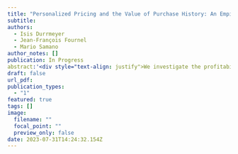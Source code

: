 ```yaml
---
title: "Personalized Pricing and the Value of Purchase History: An Empirical Perspective"
subtitle:
authors:
  - Isis Durrmeyer
  - Jean-François Fournel
  - Mario Samano
author_notes: []
publication: In Progress
abstract:'<div style="text-align: justify">We investigate the profitability of information acquisition about consumers’ prefer- ences and personalized pricing in differentiated products markets.</div>'
draft: false
url_pdf:
publication_types:
  - "1"
featured: true
tags: []
image:
  filename: ""
  focal_point: ""
  preview_only: false
date: 2023-07-31T14:24:32.154Z
---
```

